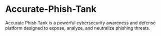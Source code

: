 # Accurate-Phish-Tank
Accurate Phish Tank is a powerful cybersecurity awareness and defense platform designed to expose, analyze, and neutralize phishing threats.
